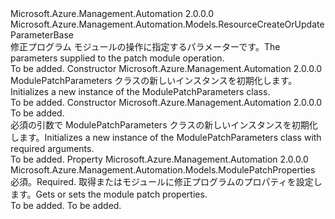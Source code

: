 <Type Name="ModulePatchParameters" FullName="Microsoft.Azure.Management.Automation.Models.ModulePatchParameters">
  <TypeSignature Language="C#" Value="public class ModulePatchParameters : Microsoft.Azure.Management.Automation.Models.ResourceCreateOrUpdateParameterBase" />
  <TypeSignature Language="ILAsm" Value=".class public auto ansi beforefieldinit ModulePatchParameters extends Microsoft.Azure.Management.Automation.Models.ResourceCreateOrUpdateParameterBase" />
  <TypeSignature Language="DocId" Value="T:Microsoft.Azure.Management.Automation.Models.ModulePatchParameters" />
  <TypeSignature Language="VB.NET" Value="Public Class ModulePatchParameters&#xA;Inherits ResourceCreateOrUpdateParameterBase" />
  <TypeSignature Language="F#" Value="type ModulePatchParameters = class&#xA;    inherit ResourceCreateOrUpdateParameterBase" />
  <AssemblyInfo>
    <AssemblyName>Microsoft.Azure.Management.Automation</AssemblyName>
    <AssemblyVersion>2.0.0.0</AssemblyVersion>
  </AssemblyInfo>
  <Base>
    <BaseTypeName>Microsoft.Azure.Management.Automation.Models.ResourceCreateOrUpdateParameterBase</BaseTypeName>
  </Base>
  <Interfaces />
  <Docs>
    <summary>
            <span data-ttu-id="7fe84-101">修正プログラム モジュールの操作に指定するパラメーターです。</span><span class="sxs-lookup"><span data-stu-id="7fe84-101">The parameters supplied to the patch module operation.</span></span>
            </summary>
    <remarks>To be added.</remarks>
  </Docs>
  <Members>
    <Member MemberName=".ctor">
      <MemberSignature Language="C#" Value="public ModulePatchParameters ();" />
      <MemberSignature Language="ILAsm" Value=".method public hidebysig specialname rtspecialname instance void .ctor() cil managed" />
      <MemberSignature Language="DocId" Value="M:Microsoft.Azure.Management.Automation.Models.ModulePatchParameters.#ctor" />
      <MemberSignature Language="VB.NET" Value="Public Sub New ()" />
      <MemberType>Constructor</MemberType>
      <AssemblyInfo>
        <AssemblyName>Microsoft.Azure.Management.Automation</AssemblyName>
        <AssemblyVersion>2.0.0.0</AssemblyVersion>
      </AssemblyInfo>
      <Parameters />
      <Docs>
        <summary>
            <span data-ttu-id="7fe84-102">ModulePatchParameters クラスの新しいインスタンスを初期化します。</span><span class="sxs-lookup"><span data-stu-id="7fe84-102">Initializes a new instance of the ModulePatchParameters class.</span></span>
            </summary>
        <remarks>To be added.</remarks>
      </Docs>
    </Member>
    <Member MemberName=".ctor">
      <MemberSignature Language="C#" Value="public ModulePatchParameters (Microsoft.Azure.Management.Automation.Models.ModulePatchProperties properties);" />
      <MemberSignature Language="ILAsm" Value=".method public hidebysig specialname rtspecialname instance void .ctor(class Microsoft.Azure.Management.Automation.Models.ModulePatchProperties properties) cil managed" />
      <MemberSignature Language="DocId" Value="M:Microsoft.Azure.Management.Automation.Models.ModulePatchParameters.#ctor(Microsoft.Azure.Management.Automation.Models.ModulePatchProperties)" />
      <MemberSignature Language="VB.NET" Value="Public Sub New (properties As ModulePatchProperties)" />
      <MemberSignature Language="F#" Value="new Microsoft.Azure.Management.Automation.Models.ModulePatchParameters : Microsoft.Azure.Management.Automation.Models.ModulePatchProperties -&gt; Microsoft.Azure.Management.Automation.Models.ModulePatchParameters" Usage="new Microsoft.Azure.Management.Automation.Models.ModulePatchParameters properties" />
      <MemberType>Constructor</MemberType>
      <AssemblyInfo>
        <AssemblyName>Microsoft.Azure.Management.Automation</AssemblyName>
        <AssemblyVersion>2.0.0.0</AssemblyVersion>
      </AssemblyInfo>
      <Parameters>
        <Parameter Name="properties" Type="Microsoft.Azure.Management.Automation.Models.ModulePatchProperties" />
      </Parameters>
      <Docs>
        <param name="properties">To be added.</param>
        <summary>
            <span data-ttu-id="7fe84-103">必須の引数で ModulePatchParameters クラスの新しいインスタンスを初期化します。</span><span class="sxs-lookup"><span data-stu-id="7fe84-103">Initializes a new instance of the ModulePatchParameters class with required arguments.</span></span>
            </summary>
        <remarks>To be added.</remarks>
      </Docs>
    </Member>
    <Member MemberName="Properties">
      <MemberSignature Language="C#" Value="public Microsoft.Azure.Management.Automation.Models.ModulePatchProperties Properties { get; set; }" />
      <MemberSignature Language="ILAsm" Value=".property instance class Microsoft.Azure.Management.Automation.Models.ModulePatchProperties Properties" />
      <MemberSignature Language="DocId" Value="P:Microsoft.Azure.Management.Automation.Models.ModulePatchParameters.Properties" />
      <MemberSignature Language="VB.NET" Value="Public Property Properties As ModulePatchProperties" />
      <MemberSignature Language="F#" Value="member this.Properties : Microsoft.Azure.Management.Automation.Models.ModulePatchProperties with get, set" Usage="Microsoft.Azure.Management.Automation.Models.ModulePatchParameters.Properties" />
      <MemberType>Property</MemberType>
      <AssemblyInfo>
        <AssemblyName>Microsoft.Azure.Management.Automation</AssemblyName>
        <AssemblyVersion>2.0.0.0</AssemblyVersion>
      </AssemblyInfo>
      <ReturnValue>
        <ReturnType>Microsoft.Azure.Management.Automation.Models.ModulePatchProperties</ReturnType>
      </ReturnValue>
      <Docs>
        <summary>
            <span data-ttu-id="7fe84-104">必須。</span><span class="sxs-lookup"><span data-stu-id="7fe84-104">Required.</span></span> <span data-ttu-id="7fe84-105">取得またはモジュールに修正プログラムのプロパティを設定します。</span><span class="sxs-lookup"><span data-stu-id="7fe84-105">Gets or sets the module patch properties.</span></span>
            </summary>
        <value>To be added.</value>
        <remarks>To be added.</remarks>
      </Docs>
    </Member>
  </Members>
</Type>